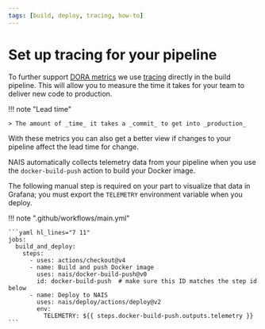 ```yaml
---
tags: [build, deploy, tracing, how-to]
---
```


# Set up tracing for your pipeline

To further support [DORA metrics](https://dora.dev/guides/dora-metrics-four-keys/) we use [tracing](../observability/tracing/) directly in the build pipeline.
This will allow you to measure the time it takes for your team to deliver new code to production.

!!! note "Lead time"

    > The amount of _time_ it takes a _commit_ to get into _production_

With these metrics you can also get a better view if changes to your pipeline affect the lead time for change.

NAIS automatically collects telemetry data from your pipeline when you use the
`docker-build-push` action to build your Docker image.

The following manual step is required on your part to visualize that data in Grafana;
you must export the `TELEMETRY` environment variable when you deploy.

!!! note ".github/workflows/main.yml"

    ```yaml hl_lines="7 11"
    jobs:
      build_and_deploy:
        steps:
          - uses: actions/checkout@v4
          - name: Build and push Docker image
            uses: nais/docker-build-push@v0
            id: docker-build-push  # make sure this ID matches the step id below
          - name: Deploy to NAIS
            uses: nais/deploy/actions/deploy@v2
            env:
              TELEMETRY: ${{ steps.docker-build-push.outputs.telemetry }}
    ```
